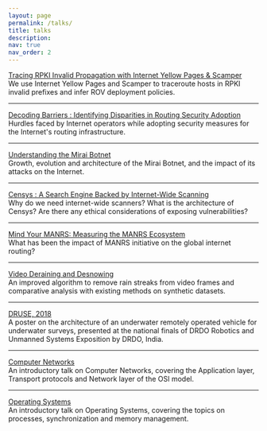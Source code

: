 ```yaml
---
layout: page
permalink: /talks/
title: talks
description:
nav: true
nav_order: 2
---
```


<a class="in-text" href="../assets/pdf/Tracing-RPKI-Invalids.pdf" target="_blank">Tracing RPKI Invalid Propagation with Internet Yellow Pages & Scamper </a> <br>
We use Internet Yellow Pages and Scamper to traceroute hosts in RPKI invalid prefixes and infer ROV deployment policies.

---
<a class="in-text" href="../assets/pdf/TDP_2024.pdf" target="_blank">Decoding Barriers : Identifying Disparities in Routing Security Adoption </a> <br>
Hurdles faced by Internet operators while adopting security measures for the Internet's routing infrastructure.

---
<a class="in-text" href="../assets/pdf/Mirai Botnet.pdf" target="_blank">Understanding the Mirai Botnet </a> <br>
Growth, evolution and architecture of the Mirai Botnet, and the impact of its attacks on the Internet.

---

<a class="in-text" href="../assets/pdf/Censys.pdf" target="_blank">Censys : A Search Engine Backed by Internet-Wide Scanning </a> <br>
Why do we need internet-wide scanners? What is the architecture of Censys? Are there any ethical considerations of exposing vulnerabilities?

---

<a class="in-text" href="../assets/pdf/MANRS.pdf" target="_blank">Mind Your MANRS: Measuring the MANRS Ecosystem </a> <br>
What has been the impact of MANRS initiative on the global internet routing?

---

<a class="in-text" href="../assets/pdf/Video_Deraining.pdf" target="_blank">Video Deraining and Desnowing</a> <br>
An improved algorithm to remove rain streaks from video frames and comparative analysis with existing methods on synthetic datasets.

---

<a class="in-text" href="../assets/pdf/DRUSE_Poster.pdf" target="_blank"> DRUSE, 2018</a> <br>
A poster on the architecture of an underwater remotely operated vehicle for underwater surveys, presented at the national finals of DRDO Robotics and Unmanned
Systems Exposition by DRDO, India.

---

<a class="in-text" href="../assets/pdf/Networks.pdf" target="_blank"> Computer Networks</a> <br>
An introductory talk on Computer Networks, covering the Application layer, Transport protocols and Network layer of the OSI model.

---

<a class="in-text" href="../assets/pdf/OS.pdf" target="_blank"> Operating Systems</a> <br>
An introductory talk on Operating Systems, covering the topics on processes, synchronization and memory management.
